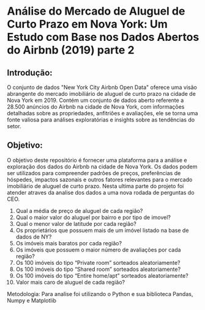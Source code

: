 # Análise do Mercado de Aluguel de Curto Prazo em Nova York: Um Estudo com Base nos Dados Abertos do Airbnb (2019) parte 2


## Introdução:

O conjunto de dados "New York City Airbnb Open Data" oferece uma visão abrangente do mercado imobiliário de aluguel de curto prazo na cidade de Nova York em 2019. Contém um conjunto de dados aberto referente a 28.500 anúncios do Airbnb na cidade de Nova York, com informações detalhadas sobre as propriedades, anfitriões e avaliações, ele se torna uma fonte valiosa para análises exploratórias e insights sobre as tendências do setor.

## Objetivo:

O objetivo deste repositório é fornecer uma plataforma para a análise e exploração dos dados do Airbnb na cidade de Nova York. Os dados podem ser utilizados para compreender padrões de preços, preferências de hóspedes, impactos sazonais e outros fatores relevantes para o mercado imobiliário de aluguel de curto prazo. Nesta ultima parte do projeto foi atender atraves da analise dos dados a uma nova rodada de perguntas do CEO.

1. Qual a média de preço de aluguel de cada região?
2. Qual o maior valor do aluguel por bairro e por tipo de imovel?
3. Qual o menor valor de latitude por cada região?
4. Os proprietários que possuem mais de um imóvel listado na base de dados de NY?
5. Os imóveis mais baratos por cada região?
6. Os imóveis que possuem o maior número de avaliações por cada região?
7. Os 100 imóveis do tipo “Private room” sorteados aleatoriamente?
8. Os 100 imóveis do tipo “Shared room” sorteados aleatoriamente?
9. Os 100 imóveis do tipo “Entire home/apt” sorteados aleatoriamente?
10. Valor mais caro de aluguel de cada região?




Metodologia:
Para analise foi utilizando o Python e sua biblioteca Pandas, Numpy e Matplotlib

